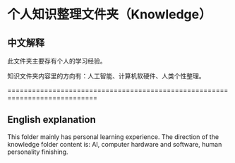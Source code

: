# 个人知识整理文件夹（Knowledge）

## 中文解释
此文件夹主要存有个人的学习经验。

知识文件夹内容里的方向有：人工智能、计算机软硬件、人类个性整理。

============================================================================

## English explanation
This folder mainly has personal learning experience.
The direction of the knowledge folder content is: AI, computer hardware and software, human personality finishing.
